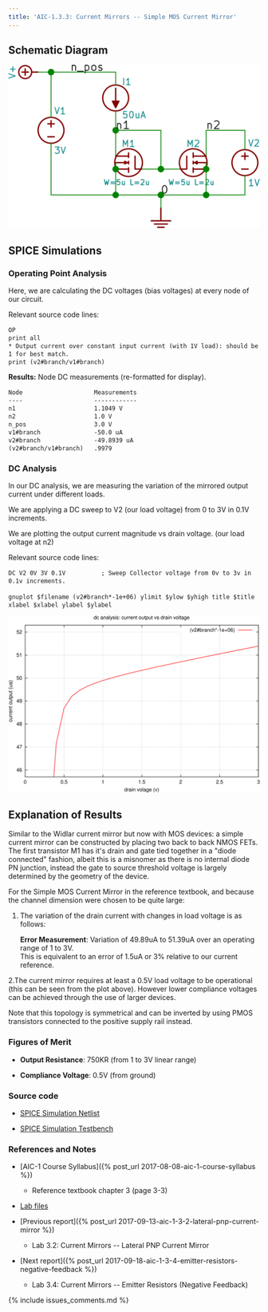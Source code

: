 ```yaml
---
title: 'AIC-1.3.3: Current Mirrors -- Simple MOS Current Mirror' 
---
```


## Schematic Diagram 

![Simple MOS Current Mirror Schematic](/linked_files/2017-09-15-aic-1-3-3-simple-mos-current-mirror_1.svg)

## SPICE Simulations 

### Operating Point Analysis 

Here, we are calculating the DC voltages (bias voltages) at every node of our
circuit.

Relevant source code lines:

~~~
OP                      
print all               
* Output current over constant input current (with 1V load): should be 1 for best match.
print (v2#branch/v1#branch)
~~~

**Results:** Node DC measurements (re-formatted for display). 

~~~
Node                    Measurements
----                    ------------
n1                      1.1049 V
n2                      1.0 V
n_pos                   3.0 V
v1#branch               -50.0 uA
v2#branch               -49.8939 uA
(v2#branch/v1#branch)   .9979
~~~

### DC Analysis 

In our DC analysis, we are measuring the variation of the mirrored output current 
under different loads.

We are applying a DC sweep to V2 (our load voltage) from 0 to 3V in 0.1V 
increments. 

We are plotting the output current magnitude vs drain voltage. 
(our load voltage at n2)

Relevant source code lines:

~~~
DC V2 0V 3V 0.1V          ; Sweep Collector voltage from 0v to 3v in 0.1v increments.

gnuplot $filename (v2#branch*-1e+06) ylimit $ylow $yhigh title $title xlabel $xlabel ylabel $ylabel 
~~~

![Simple MOS Current Mirror Simulation DC](/linked_files/2017-09-15-aic-1-3-3-simple-mos-current-mirror_2.svg)

## Explanation of Results 

Similar to the Widlar current mirror but now with MOS devices: a simple current
mirror can be constructed by placing two back to back NMOS FETs. The first
transistor M1 has it's drain and gate tied together in a "diode connected"
fashion, albeit this is a misnomer as there is no internal diode PN junction,
instead the gate to source threshold voltage is largely determined by the
geometry of the device. 

For the Simple MOS Current Mirror in the reference textbook, and because the
channel dimension were chosen to be quite large:

1. The variation of the drain current with changes in load voltage is as
    follows:

    **Error Measurement**: Variation of 49.89uA to 51.39uA over an operating
    range of 1 to 3V.  
    This is equivalent to an error of 1.5uA or 3% relative to our current 
    reference. 

2.The current mirror requires at least a 0.5V load voltage to be operational
    (this can be seen from the plot above). However lower compliance voltages can 
    be achieved through the use of larger devices.

Note that this topology is symmetrical and can be inverted by using PMOS 
    transistors connected to the positive supply rail instead. 

### Figures of Merit

* **Output Resistance**: 750KR (from 1 to 3V linear range)

* **Compliance Voltage**: 0.5V (from ground)

### Source code

* [SPICE Simulation Netlist](https://github.com/camilotejeiro/aic_1_lab/blob/master/lab_assignments/3_current_mirrors/3_simple_mos_current_mirror/simple_mos_current_mirror_simulation_netlist.spice)

* [SPICE Simulation Testbench](https://github.com/camilotejeiro/aic_1_lab/blob/master/lab_assignments/3_current_mirrors/3_simple_mos_current_mirror/simple_mos_current_mirror_simulation_testbench.spice)

### References and Notes

* [AIC-1 Course Syllabus]({% post_url 2017-08-08-aic-1-course-syllabus %})
    + Reference textbook chapter 3 (page 3-3)

* [Lab files](https://github.com/camilotejeiro/aic_1_lab/tree/master/lab_assignments/3_current_mirrors/3_simple_mos_current_mirror)

* [Previous report]({% post_url 2017-09-13-aic-1-3-2-lateral-pnp-current-mirror %})
    + Lab 3.2: Current Mirrors -- Lateral PNP Current Mirror

* [Next report]({% post_url 2017-09-18-aic-1-3-4-emitter-resistors-negative-feedback %})
    + Lab 3.4: Current Mirrors -- Emitter Resistors (Negative Feedback)

{% include issues_comments.md %}
